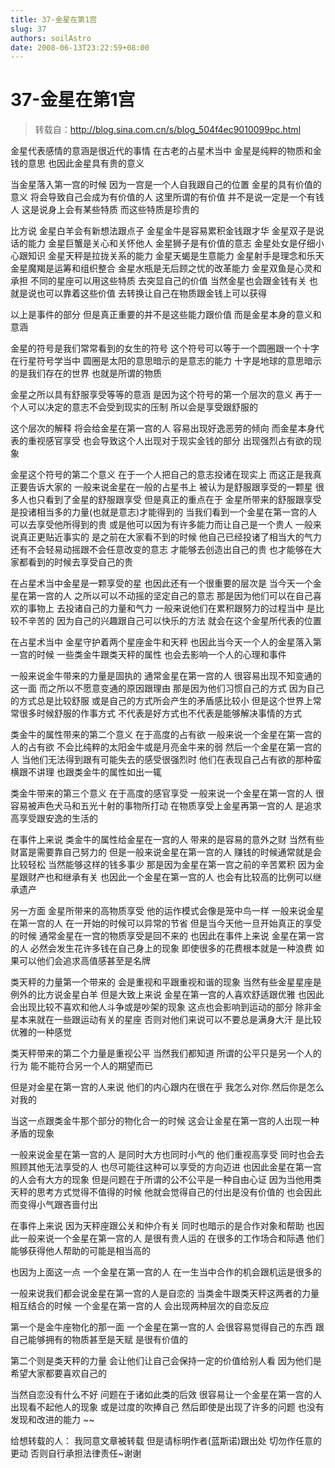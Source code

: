 ```yaml
---
title: 37-金星在第1宫
slug: 37
authors: soilAstro
date: 2008-06-13T23:22:59+08:00
---
```

# 37-金星在第1宫

> 转载自：http://blog.sina.com.cn/s/blog_504f4ec9010099pc.html

金星代表感情的意涵是很近代的事情
在古老的占星术当中
金星是纯粹的物质和金钱的意思
也因此金星具有贵的意义


当金星落入第一宫的时候
因为一宫是一个人自我跟自己的位置
金星的具有价值的意义
将会导致自己会成为有价值的人
这里所谓的有价值
并不是说一定是一个有钱人
这是说身上会有某些特质
而这些特质是珍贵的


比方说
金星白羊会有新想法跟点子
金星金牛是容易累积金钱跟才华
金星双子是说话的能力
金星巨蟹是关心和关怀他人
金星狮子是有价值的意志
金星处女是仔细小心跟知识
金星天秤是拉拢关系的能力
金星天蝎是生意能力
金星射手是理念和乐天
金星魔羯是运筹和组织整合
金星水瓶是无后顾之忧的改革能力
金星双鱼是心灵和承担
不同的星座可以用这些特质
去突显自己的价值
当然金星也会跟金钱有关
也就是说也可以靠着这些价值
去转换让自己在物质跟金钱上可以获得


以上是事件的部分
但是真正重要的并不是这些能力跟价值
而是金星本身的意义和意涵


金星的符号是我们常常看到的女生的符号
这个符号可以等于一个圆圈跟一个十字
在行星符号学当中
圆圈是太阳的意思暗示的是意志的能力
十字是地球的意思暗示的是我们存在的世界
也就是所谓的物质


金星之所以具有舒服享受等等的意涵
是因为这个符号的第一个层次的意义
再于一个人可以决定的意志不会受到现实的压制
所以会是享受跟舒服的


这个层次的解释
将会给金星在第一宫的人
容易出现好逸恶劳的倾向
而金星本身代表的重视感官享受
也会导致这个人出现对于现实金钱的部分
出现强烈占有欲的现象


金星这个符号的第二个意义
在于一个人把自己的意志投诸在现实上
而这正是我真正要告诉大家的
一般来说金星在一般的占星书上
被认为是舒服跟享受的一颗星
很多人也只看到了金星的舒服跟享受
但是真正的重点在于
金星所带来的舒服跟享受
是投诸相当多的力量(也就是意志)才能得到的
当我们看到一个金星在第一宫的人
可以去享受他所得到的贵
或是他可以因为有许多能力而让自己是一个贵人
一般来说真正更贴近事实的
是之前在大家看不到的时候
他自己已经投诸了相当大的气力
还有不会轻易动摇跟不会任意改变的意志
才能够去创造出自己的贵
也才能够在大家都看到的时候去享受自己的贵


在占星术当中金星是一颗享受的星
也因此还有一个很重要的层次是
当今天一个金星在第一宫的人
之所以可以不动摇的坚定自己的意志
那是因为他们可以在自己喜欢的事物上
去投诸自己的力量和气力
一般来说他们在累积跟努力的过程当中
是比较不辛苦的
因为自己的兴趣跟自己可以快乐的方法
就会在这个金星所代表的位置


在占星术当中
金星守护着两个星座金牛和天秤
也因此当今天一个人的金星落入第一宫的时候
一些类金牛跟类天秤的属性
也会去影响一个人的心理和事件


一般来说金牛带来的力量是固执的
通常金星在第一宫的人
很容易出现不知变通的这一面
而之所以不愿意变通的原因跟理由
那是因为他们习惯自己的方式
因为自己的方式总是比较舒服
或是自己的方式所会产生的矛盾感比较小
但是这个世界上常常很多时候舒服的作事方式
不代表是好方式也不代表是能够解决事情的方式


类金牛的属性带来的第二个意义
在于高度的占有欲
一般来说一个金星在第一宫的人的占有欲
不会比纯粹的太阳金牛或是月亮金牛来的弱
然后一个金星在第一宫的人
当他们无法得到跟有可能失去的感受很强烈时
他们在表现自己占有欲的那种蛮横跟不讲理
也跟类金牛的属性如出一辄


类金牛带来的第三个意义
在于高度的感官享受
一般来说一个金星在第一宫的人
很容易被声色犬马和五光十射的事物所打动
在物质享受上金星再第一宫的人
是追求高享受跟安逸的生活的


在事件上来说
类金牛的属性给金星在一宫的人
带来的是容易的意外之财
当然有些财富是需要靠自己努力的
但是一般来说金星在第一宫的人
赚钱的时候通常就是会比较轻松
当然能够这样的钱多事少
那是因为金星在第一宫之前的辛苦累积
因为金星跟财产也和继承有关
也因此一个金星在第一宫的人
也会有比较高的比例可以继承遗产


另一方面
金星所带来的高物质享受
他的运作模式会像是笼中鸟一样
一般来说金星在第一宫的人
在一开始的时候可以异常的节省
但是当今天他一旦开始真正的享受的时候
通常金星在一宫的物质享受是回不来的
也因此在事件上来说
金星在第一宫的人
必然会发生花许多钱在自己身上的现象
即使很多的花费根本就是一种浪费
如果可以他们会追求高值感甚至是名牌


类天秤的力量第一个带来的
会是重视和平跟重视和谐的现象
当然有些金星星座是例外的比方说金星白羊
但是大致上来说
金星在第一宫的人喜欢舒适跟优雅
也因此会出现比较不喜欢和他人斗争或是吵架的现象
这点也会影响到运动的部分
除非金星本来就在一些跟运动有关的星座
否则对他们来说可以不要总是满身大汗
是比较优雅的一种感觉


类天秤带来的第二个力量是重视公平
当然我们都知道
所谓的公平只是另一个人的行为
能不能符合另一个人的期望而已


但是对金星在第一宫的人来说
他们的内心跟内在很在乎
我怎么对你.然后你是怎么对我的


当这一点跟类金牛那个部分的物化合一的时候
这会让金星在第一宫的人出现一种矛盾的现象


一般来说金星在第一宫的人
是同时大方也同时小气的
他们重视高享受
同时也会去照顾其他无法享受的人
也尽可能往这种可以享受的方向迈进
也因此金星在第一宫的人会有大方的现象
但是问题在于所谓的公不公平是一种自由心证
因为当他用类天秤的思考方式觉得不值得的时候
他就会觉得自己的付出是没有价值的
也会因此而变得小气跟吝啬付出


在事件上来说
因为天秤座跟公关和仲介有关
同时也暗示的是合作对象和帮助
也因此一般来说一个金星在第一宫的人
是很有贵人运的
在很多的工作场合和际遇
他们能够获得他人帮助的可能是相当高的


也因为上面这一点
一个金星在第一宫的人
在一生当中合作的机会跟机运是很多的


一般来说我们都会说金星在第一宫的人是自恋的
当类金牛跟类天秤这两者的力量相互结合的时候
一个金星在第一宫的人
会出现两种层次的自恋反应


第一个是金牛座物化的那一面
一个金星在第一宫的人
会很容易觉得自己的东西
跟自己能够拥有的物质甚至是天赋
是很有价值的


第二个则是类天秤的力量
会让他们让自己会保持一定的价值给别人看
因为他们是希望大家都要喜欢自己的


当然自恋没有什么不好
问题在于诸如此类的后效
很容易让一个金星在第一宫的人
出现看不起他人的现象
或是过度的吹捧自己
然后即使是出现了许多的问题
也没有发现和改进的能力
~~


给想转载的人：
我同意文章被转载
但是请标明作者(蓝斯诺)跟出处
切勿作任意的更动
否则自行承担法律责任~谢谢


 


  